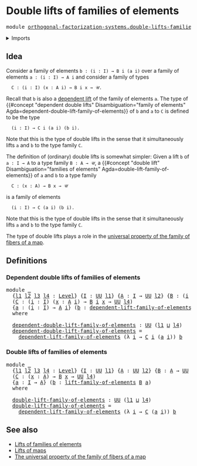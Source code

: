 # Double lifts of families of elements

<pre class="Agda"><a id="49" class="Keyword">module</a> <a id="56" href="orthogonal-factorization-systems.double-lifts-families-of-elements.html" class="Module">orthogonal-factorization-systems.double-lifts-families-of-elements</a> <a id="123" class="Keyword">where</a>
</pre>
<details><summary>Imports</summary>

<pre class="Agda"><a id="179" class="Keyword">open</a> <a id="184" class="Keyword">import</a> <a id="191" href="foundation.universe-levels.html" class="Module">foundation.universe-levels</a>

<a id="219" class="Keyword">open</a> <a id="224" class="Keyword">import</a> <a id="231" href="orthogonal-factorization-systems.lifts-families-of-elements.html" class="Module">orthogonal-factorization-systems.lifts-families-of-elements</a>
</pre>
</details>

## Idea

Consider a family of elements `b : (i : I) → B i (a i)` over a family of
elements `a : (i : I) → A i` and consider a family of types

```text
  C : (i : I) (x : A i) → B i x → 𝒰.
```

Recall that `b` is also a
[dependent lift](orthogonal-factorization-systems.lifts-families-of-elements.md)
of the family of elements `a`. The type of
{{#concept "dependent double lifts" Disambiguation="family of elements" Agda=dependent-double-lift-family-of-elements}}
of `b` and `a` to `C` is defined to be the type

```text
  (i : I) → C i (a i) (b i).
```

Note that this is the type of double lifts in the sense that it simultaneously
lifts `a` and `b` to the type family `C`.

The definition of (ordinary) double lifts is somewhat simpler: Given a lift `b`
of `a : I → A` to a type family `B : A → 𝒰`, a
{{#concept "double lift" Disambiguation="families of elements" Agda=double-lift-family-of-elements}}
of `a` and `b` to a type family

```text
  C : (x : A) → B x → 𝒰
```

is a family of elements

```text
  (i : I) → C (a i) (b i).
```

Note that this is the type of double lifts in the sense that it simultaneously
lifts `a` and `b` to the type family `C`.

The type of double lifts plays a role in the
[universal property of the family of fibers of a map](foundation.universal-property-family-of-fibers-of-maps.md).

## Definitions

### Dependent double lifts of families of elements

<pre class="Agda"><a id="1705" class="Keyword">module</a> <a id="1712" href="orthogonal-factorization-systems.double-lifts-families-of-elements.html#1712" class="Module">_</a>
  <a id="1716" class="Symbol">{</a><a id="1717" href="orthogonal-factorization-systems.double-lifts-families-of-elements.html#1717" class="Bound">l1</a> <a id="1720" href="orthogonal-factorization-systems.double-lifts-families-of-elements.html#1720" class="Bound">l2</a> <a id="1723" href="orthogonal-factorization-systems.double-lifts-families-of-elements.html#1723" class="Bound">l3</a> <a id="1726" href="orthogonal-factorization-systems.double-lifts-families-of-elements.html#1726" class="Bound">l4</a> <a id="1729" class="Symbol">:</a> <a id="1731" href="Agda.Primitive.html#742" class="Postulate">Level</a><a id="1736" class="Symbol">}</a> <a id="1738" class="Symbol">{</a><a id="1739" href="orthogonal-factorization-systems.double-lifts-families-of-elements.html#1739" class="Bound">I</a> <a id="1741" class="Symbol">:</a> <a id="1743" href="Agda.Primitive.html#388" class="Primitive">UU</a> <a id="1746" href="orthogonal-factorization-systems.double-lifts-families-of-elements.html#1717" class="Bound">l1</a><a id="1748" class="Symbol">}</a> <a id="1750" class="Symbol">{</a><a id="1751" href="orthogonal-factorization-systems.double-lifts-families-of-elements.html#1751" class="Bound">A</a> <a id="1753" class="Symbol">:</a> <a id="1755" href="orthogonal-factorization-systems.double-lifts-families-of-elements.html#1739" class="Bound">I</a> <a id="1757" class="Symbol">→</a> <a id="1759" href="Agda.Primitive.html#388" class="Primitive">UU</a> <a id="1762" href="orthogonal-factorization-systems.double-lifts-families-of-elements.html#1720" class="Bound">l2</a><a id="1764" class="Symbol">}</a> <a id="1766" class="Symbol">{</a><a id="1767" href="orthogonal-factorization-systems.double-lifts-families-of-elements.html#1767" class="Bound">B</a> <a id="1769" class="Symbol">:</a> <a id="1771" class="Symbol">(</a><a id="1772" href="orthogonal-factorization-systems.double-lifts-families-of-elements.html#1772" class="Bound">i</a> <a id="1774" class="Symbol">:</a> <a id="1776" href="orthogonal-factorization-systems.double-lifts-families-of-elements.html#1739" class="Bound">I</a><a id="1777" class="Symbol">)</a> <a id="1779" class="Symbol">→</a> <a id="1781" href="orthogonal-factorization-systems.double-lifts-families-of-elements.html#1751" class="Bound">A</a> <a id="1783" href="orthogonal-factorization-systems.double-lifts-families-of-elements.html#1772" class="Bound">i</a> <a id="1785" class="Symbol">→</a> <a id="1787" href="Agda.Primitive.html#388" class="Primitive">UU</a> <a id="1790" href="orthogonal-factorization-systems.double-lifts-families-of-elements.html#1723" class="Bound">l3</a><a id="1792" class="Symbol">}</a>
  <a id="1796" class="Symbol">(</a><a id="1797" href="orthogonal-factorization-systems.double-lifts-families-of-elements.html#1797" class="Bound">C</a> <a id="1799" class="Symbol">:</a> <a id="1801" class="Symbol">(</a><a id="1802" href="orthogonal-factorization-systems.double-lifts-families-of-elements.html#1802" class="Bound">i</a> <a id="1804" class="Symbol">:</a> <a id="1806" href="orthogonal-factorization-systems.double-lifts-families-of-elements.html#1739" class="Bound">I</a><a id="1807" class="Symbol">)</a> <a id="1809" class="Symbol">(</a><a id="1810" href="orthogonal-factorization-systems.double-lifts-families-of-elements.html#1810" class="Bound">x</a> <a id="1812" class="Symbol">:</a> <a id="1814" href="orthogonal-factorization-systems.double-lifts-families-of-elements.html#1751" class="Bound">A</a> <a id="1816" href="orthogonal-factorization-systems.double-lifts-families-of-elements.html#1802" class="Bound">i</a><a id="1817" class="Symbol">)</a> <a id="1819" class="Symbol">→</a> <a id="1821" href="orthogonal-factorization-systems.double-lifts-families-of-elements.html#1767" class="Bound">B</a> <a id="1823" href="orthogonal-factorization-systems.double-lifts-families-of-elements.html#1802" class="Bound">i</a> <a id="1825" href="orthogonal-factorization-systems.double-lifts-families-of-elements.html#1810" class="Bound">x</a> <a id="1827" class="Symbol">→</a> <a id="1829" href="Agda.Primitive.html#388" class="Primitive">UU</a> <a id="1832" href="orthogonal-factorization-systems.double-lifts-families-of-elements.html#1726" class="Bound">l4</a><a id="1834" class="Symbol">)</a>
  <a id="1838" class="Symbol">{</a><a id="1839" href="orthogonal-factorization-systems.double-lifts-families-of-elements.html#1839" class="Bound">a</a> <a id="1841" class="Symbol">:</a> <a id="1843" class="Symbol">(</a><a id="1844" href="orthogonal-factorization-systems.double-lifts-families-of-elements.html#1844" class="Bound">i</a> <a id="1846" class="Symbol">:</a> <a id="1848" href="orthogonal-factorization-systems.double-lifts-families-of-elements.html#1739" class="Bound">I</a><a id="1849" class="Symbol">)</a> <a id="1851" class="Symbol">→</a> <a id="1853" href="orthogonal-factorization-systems.double-lifts-families-of-elements.html#1751" class="Bound">A</a> <a id="1855" href="orthogonal-factorization-systems.double-lifts-families-of-elements.html#1844" class="Bound">i</a><a id="1856" class="Symbol">}</a> <a id="1858" class="Symbol">(</a><a id="1859" href="orthogonal-factorization-systems.double-lifts-families-of-elements.html#1859" class="Bound">b</a> <a id="1861" class="Symbol">:</a> <a id="1863" href="orthogonal-factorization-systems.lifts-families-of-elements.html#2686" class="Function">dependent-lift-family-of-elements</a> <a id="1897" href="orthogonal-factorization-systems.double-lifts-families-of-elements.html#1767" class="Bound">B</a> <a id="1899" href="orthogonal-factorization-systems.double-lifts-families-of-elements.html#1839" class="Bound">a</a><a id="1900" class="Symbol">)</a>
  <a id="1904" class="Keyword">where</a>

  <a id="1913" href="orthogonal-factorization-systems.double-lifts-families-of-elements.html#1913" class="Function">dependent-double-lift-family-of-elements</a> <a id="1954" class="Symbol">:</a> <a id="1956" href="Agda.Primitive.html#388" class="Primitive">UU</a> <a id="1959" class="Symbol">(</a><a id="1960" href="orthogonal-factorization-systems.double-lifts-families-of-elements.html#1717" class="Bound">l1</a> <a id="1963" href="Agda.Primitive.html#961" class="Primitive Operator">⊔</a> <a id="1965" href="orthogonal-factorization-systems.double-lifts-families-of-elements.html#1726" class="Bound">l4</a><a id="1967" class="Symbol">)</a>
  <a id="1971" href="orthogonal-factorization-systems.double-lifts-families-of-elements.html#1913" class="Function">dependent-double-lift-family-of-elements</a> <a id="2012" class="Symbol">=</a>
    <a id="2018" href="orthogonal-factorization-systems.lifts-families-of-elements.html#2686" class="Function">dependent-lift-family-of-elements</a> <a id="2052" class="Symbol">(λ</a> <a id="2055" href="orthogonal-factorization-systems.double-lifts-families-of-elements.html#2055" class="Bound">i</a> <a id="2057" class="Symbol">→</a> <a id="2059" href="orthogonal-factorization-systems.double-lifts-families-of-elements.html#1797" class="Bound">C</a> <a id="2061" href="orthogonal-factorization-systems.double-lifts-families-of-elements.html#2055" class="Bound">i</a> <a id="2063" class="Symbol">(</a><a id="2064" href="orthogonal-factorization-systems.double-lifts-families-of-elements.html#1839" class="Bound">a</a> <a id="2066" href="orthogonal-factorization-systems.double-lifts-families-of-elements.html#2055" class="Bound">i</a><a id="2067" class="Symbol">))</a> <a id="2070" href="orthogonal-factorization-systems.double-lifts-families-of-elements.html#1859" class="Bound">b</a>
</pre>
### Double lifts of families of elements

<pre class="Agda"><a id="2127" class="Keyword">module</a> <a id="2134" href="orthogonal-factorization-systems.double-lifts-families-of-elements.html#2134" class="Module">_</a>
  <a id="2138" class="Symbol">{</a><a id="2139" href="orthogonal-factorization-systems.double-lifts-families-of-elements.html#2139" class="Bound">l1</a> <a id="2142" href="orthogonal-factorization-systems.double-lifts-families-of-elements.html#2142" class="Bound">l2</a> <a id="2145" href="orthogonal-factorization-systems.double-lifts-families-of-elements.html#2145" class="Bound">l3</a> <a id="2148" href="orthogonal-factorization-systems.double-lifts-families-of-elements.html#2148" class="Bound">l4</a> <a id="2151" class="Symbol">:</a> <a id="2153" href="Agda.Primitive.html#742" class="Postulate">Level</a><a id="2158" class="Symbol">}</a> <a id="2160" class="Symbol">{</a><a id="2161" href="orthogonal-factorization-systems.double-lifts-families-of-elements.html#2161" class="Bound">I</a> <a id="2163" class="Symbol">:</a> <a id="2165" href="Agda.Primitive.html#388" class="Primitive">UU</a> <a id="2168" href="orthogonal-factorization-systems.double-lifts-families-of-elements.html#2139" class="Bound">l1</a><a id="2170" class="Symbol">}</a> <a id="2172" class="Symbol">{</a><a id="2173" href="orthogonal-factorization-systems.double-lifts-families-of-elements.html#2173" class="Bound">A</a> <a id="2175" class="Symbol">:</a> <a id="2177" href="Agda.Primitive.html#388" class="Primitive">UU</a> <a id="2180" href="orthogonal-factorization-systems.double-lifts-families-of-elements.html#2142" class="Bound">l2</a><a id="2182" class="Symbol">}</a> <a id="2184" class="Symbol">{</a><a id="2185" href="orthogonal-factorization-systems.double-lifts-families-of-elements.html#2185" class="Bound">B</a> <a id="2187" class="Symbol">:</a> <a id="2189" href="orthogonal-factorization-systems.double-lifts-families-of-elements.html#2173" class="Bound">A</a> <a id="2191" class="Symbol">→</a> <a id="2193" href="Agda.Primitive.html#388" class="Primitive">UU</a> <a id="2196" href="orthogonal-factorization-systems.double-lifts-families-of-elements.html#2145" class="Bound">l3</a><a id="2198" class="Symbol">}</a>
  <a id="2202" class="Symbol">(</a><a id="2203" href="orthogonal-factorization-systems.double-lifts-families-of-elements.html#2203" class="Bound">C</a> <a id="2205" class="Symbol">:</a> <a id="2207" class="Symbol">(</a><a id="2208" href="orthogonal-factorization-systems.double-lifts-families-of-elements.html#2208" class="Bound">x</a> <a id="2210" class="Symbol">:</a> <a id="2212" href="orthogonal-factorization-systems.double-lifts-families-of-elements.html#2173" class="Bound">A</a><a id="2213" class="Symbol">)</a> <a id="2215" class="Symbol">→</a> <a id="2217" href="orthogonal-factorization-systems.double-lifts-families-of-elements.html#2185" class="Bound">B</a> <a id="2219" href="orthogonal-factorization-systems.double-lifts-families-of-elements.html#2208" class="Bound">x</a> <a id="2221" class="Symbol">→</a> <a id="2223" href="Agda.Primitive.html#388" class="Primitive">UU</a> <a id="2226" href="orthogonal-factorization-systems.double-lifts-families-of-elements.html#2148" class="Bound">l4</a><a id="2228" class="Symbol">)</a>
  <a id="2232" class="Symbol">{</a><a id="2233" href="orthogonal-factorization-systems.double-lifts-families-of-elements.html#2233" class="Bound">a</a> <a id="2235" class="Symbol">:</a> <a id="2237" href="orthogonal-factorization-systems.double-lifts-families-of-elements.html#2161" class="Bound">I</a> <a id="2239" class="Symbol">→</a> <a id="2241" href="orthogonal-factorization-systems.double-lifts-families-of-elements.html#2173" class="Bound">A</a><a id="2242" class="Symbol">}</a> <a id="2244" class="Symbol">(</a><a id="2245" href="orthogonal-factorization-systems.double-lifts-families-of-elements.html#2245" class="Bound">b</a> <a id="2247" class="Symbol">:</a> <a id="2249" href="orthogonal-factorization-systems.lifts-families-of-elements.html#2934" class="Function">lift-family-of-elements</a> <a id="2273" href="orthogonal-factorization-systems.double-lifts-families-of-elements.html#2185" class="Bound">B</a> <a id="2275" href="orthogonal-factorization-systems.double-lifts-families-of-elements.html#2233" class="Bound">a</a><a id="2276" class="Symbol">)</a>
  <a id="2280" class="Keyword">where</a>

  <a id="2289" href="orthogonal-factorization-systems.double-lifts-families-of-elements.html#2289" class="Function">double-lift-family-of-elements</a> <a id="2320" class="Symbol">:</a> <a id="2322" href="Agda.Primitive.html#388" class="Primitive">UU</a> <a id="2325" class="Symbol">(</a><a id="2326" href="orthogonal-factorization-systems.double-lifts-families-of-elements.html#2139" class="Bound">l1</a> <a id="2329" href="Agda.Primitive.html#961" class="Primitive Operator">⊔</a> <a id="2331" href="orthogonal-factorization-systems.double-lifts-families-of-elements.html#2148" class="Bound">l4</a><a id="2333" class="Symbol">)</a>
  <a id="2337" href="orthogonal-factorization-systems.double-lifts-families-of-elements.html#2289" class="Function">double-lift-family-of-elements</a> <a id="2368" class="Symbol">=</a>
    <a id="2374" href="orthogonal-factorization-systems.lifts-families-of-elements.html#2686" class="Function">dependent-lift-family-of-elements</a> <a id="2408" class="Symbol">(λ</a> <a id="2411" href="orthogonal-factorization-systems.double-lifts-families-of-elements.html#2411" class="Bound">i</a> <a id="2413" class="Symbol">→</a> <a id="2415" href="orthogonal-factorization-systems.double-lifts-families-of-elements.html#2203" class="Bound">C</a> <a id="2417" class="Symbol">(</a><a id="2418" href="orthogonal-factorization-systems.double-lifts-families-of-elements.html#2233" class="Bound">a</a> <a id="2420" href="orthogonal-factorization-systems.double-lifts-families-of-elements.html#2411" class="Bound">i</a><a id="2421" class="Symbol">))</a> <a id="2424" href="orthogonal-factorization-systems.double-lifts-families-of-elements.html#2245" class="Bound">b</a>
</pre>
## See also

- [Lifts of families of elements](orthogonal-factorization-systems.lifts-families-of-elements.md)
- [Lifts of maps](orthogonal-factorization-systems.lifts-of-maps.md)
- [The universal property of the family of fibers of a map](foundation.universal-property-family-of-fibers-of-maps.md)
